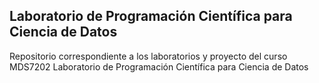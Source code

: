 ## Laboratorio de Programación Científica para Ciencia de Datos

Repositorio correspondiente a los laboratorios y proyecto del curso MDS7202 Laboratorio de Programación Científica para Ciencia de Datos
